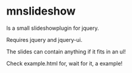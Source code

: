 mnslideshow
===========

Is a small slideshowplugin for jquery.

Requires jquery and jquery-ui.

The slides can contain anything if it fits in an ul! 

Check example.html for, wait for it, a example!
    